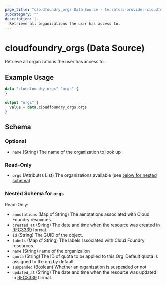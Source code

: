```yaml
---
page_title: "cloudfoundry_orgs Data Source - terraform-provider-cloudfoundry"
subcategory: ""
description: |-
  Retrieve all organizations the user has access to.
---
```


# cloudfoundry_orgs (Data Source)

Retrieve all organizations the user has access to.

## Example Usage

```terraform
data "cloudfoundry_orgs" "orgs" {
}

output "orgs" {
  value = data.cloudfoundry_orgs.orgs
}
```

<!-- schema generated by tfplugindocs -->
## Schema

### Optional

- `name` (String) The name of the organization to look up

### Read-Only

- `orgs` (Attributes List) The organizations available (see [below for nested schema](#nestedatt--orgs))

<a id="nestedatt--orgs"></a>
### Nested Schema for `orgs`

Read-Only:

- `annotations` (Map of String) The annotations associated with Cloud Foundry resources.
- `created_at` (String) The date and time when the resource was created in [RFC3339](https://www.ietf.org/rfc/rfc3339.txt) format.
- `id` (String) The GUID of the object.
- `labels` (Map of String) The labels associated with Cloud Foundry resources.
- `name` (String) name of the organization
- `quota` (String) The ID of quota to be applied to this Org. Default quota is assigned to the org by default.
- `suspended` (Boolean) Whether an organization is suspended or not
- `updated_at` (String) The date and time when the resource was updated in [RFC3339](https://www.ietf.org/rfc/rfc3339.txt) format.